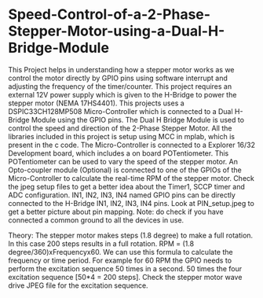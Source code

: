 # Speed-Control-of-a-2-Phase-Stepper-Motor-using-a-Dual-H-Bridge-Module
This Project helps in understanding how a stepper motor works as we control the motor directly by GPIO pins using software interrupt and adjusting the frequency of the timer/counter. 
This project requires an external 12V power supply which is given to the H-Bridge to power the stepper motor (NEMA 17HS4401).
This projects uses a DSPIC33CH128MP508 Micro-Controller which is connected to a Dual H-Bridge Module using the GPIO pins. The Dual H Bridge Module is used to control the speed and direction of the 2-Phase Stepper Motor.
All the libraries included in this project is setup using MCC in mplab, which is present in the c code. 
The Micro-Controller is connected to a Explorer 16/32 Development board, which includes a on board POTentiometer. This POTentiometer can be used to vary the speed of the stepper motor. 
An Opto-coupler module (Optional) is connected to one of the GPIOs of the Micro-Controller to calculate the real-time RPM of the stepper motor.
Check the jpeg setup files to get a better idea about the Timer1, SCCP timer and ADC configuration.
IN1, IN2, IN3, IN4 named GPIO pins can be directly connected to the H-Bridge IN1, IN2, IN3, IN4 pins. Look at PIN_setup.jpeg to get a better picture about pin mapping. 
Note: do check if you have connected a common ground to all the devices in use. 

Theory: The stepper motor makes steps (1.8 degree) to make a full rotation. In this case 200 steps results in a full rotation. RPM = (1.8 degree/360)xFrequencyx60. We can use this formula to calculate the frequency or time period. For example for 60 RPM the GPIO needs to perform the excitation sequence 50 times in a second. 50 times the four excitation sequence [50*4 = 200 steps]. Check the stepper motor wave drive JPEG file for the excitation sequence. 
